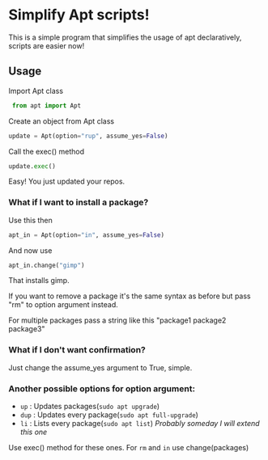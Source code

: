 # Simplify Apt scripts!

This is a simple program that simplifies the usage of apt declaratively, scripts are easier now!

## Usage

Import Apt class

```Python
 from apt import Apt
```

Create an object from Apt class

```Python
update = Apt(option="rup", assume_yes=False)
```

Call the exec() method

```Python
update.exec()
```

Easy! You just updated your repos.

### What if I want to install a package?

Use this then

```Python
apt_in = Apt(option="in", assume_yes=False)
```

And now use

```Python
apt_in.change("gimp")
```

That installs gimp.

If you want to remove a package it's the same syntax as before but pass "rm" to option argument instead.

For multiple packages pass a string like this "package1 package2 package3"

### What if I don't want confirmation?

Just change the assume_yes argument to True, simple.

### Another possible options for option argument:

- `up` : Updates packages(`sudo apt upgrade`)
- `dup` : Updates every package(`sudo apt full-upgrade`)
- `li` : Lists every package(`sudo apt list`) _Probably someday I will extend this one_

Use exec() method for these ones. For `rm` and `in` use change(packages)
